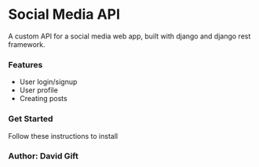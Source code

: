 # Social Media API
A custom API for a social media web app, built with django and django rest framework.

### Features
- User login/signup
- User profile
- Creating posts

### Get Started
Follow these instructions to install

### Author: David Gift